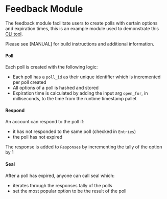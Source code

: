 # Feedback Module

The feedback module facilitate users to create polls with certain options and expiration times, this is an example module used to demonstrate this [CLI tool]().

Please see [MANUAL] for build instructions and additional information.

#### Poll

Each poll is created with the following logic: 

- Each poll has a `poll_id` as their unique identifier which is incremented per poll created
- All options of a poll is hashed and stored
- Expiration time is calculated by adding the input arg `open_for`, in milliseconds, to the time from the runtime timestamp pallet

#### Respond

An account can respond to the poll if:

- it has not responded to the same poll (checked in `Entries`)
- the poll has not expired

The response is added to `Responses` by incrementing the tally of the option by 1

#### Seal

After a poll has expired, anyone can call seal which:

- iterates through the responses tally of the polls 
- set the most popular option to be the result of the poll
